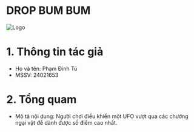 # DROP BUM BUM

![Logo](https://i.imgur.com/xoLIhqy.png)

# 1. Thông tin tác giả
- Họ và tên: Phạm Đình Tú
- MSSV: 24021653

# 2. Tổng quam
- Mô tả nội dung: Người chơi điều khiển một UFO vượt qua các chướng ngại vật để dành được số điểm cao nhất.
 